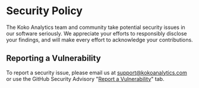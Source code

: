 # Security Policy

The Koko Analytics team and community take potential security issues in our software seriously. 
We appreciate your efforts to responsibly disclose your findings, and will make every effort to acknowledge your contributions.

## Reporting a Vulnerability

To report a security issue, please email us at support@kokoanalytics.com or use the GitHub Security Advisory "[Report a Vulnerability](https://github.com/koko-analytics/koko-analytics/security/advisories/new)" tab.
